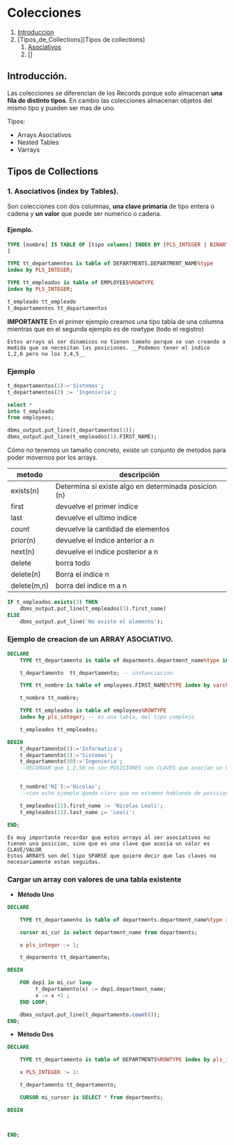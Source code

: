 # Colecciones

1. [Introduccion](Introducción)
2. [Tipos_de_Collections](Tipos de collections)
    1. [Asociativos](Asociativos)
    2. []

## Introducción.


Las colecciones se diferencian de los Records porque solo almacenan __una fila de distinto tipos__.
En cambio las colecciones almacenan objetos del mismo tipo y pueden ser mas de uno.

Tipos:

+ Arrays Asociativos
+ Nested Tables
+ Varrays

## Tipos de Collections

### 1. Asociativos (index by Tables).

Son colecciones con dos columnas,  __una clave primaria__ de tipo entera o cadena y  __un valor__ que puede ser numerico o cadena.

#### Ejemplo.

```sql
TYPE [nombre] IS TABLE OF [tipo columns] INDEX BY [PLS_INTEGER | BINARY_INTEGER | VARCHAR2(X)
] 
```

```sql
TYPE tt_departamentos is table of DEPARTMENTS.DEPARTMENT_NAME%type
index by PLS_INTEGER;

TYPE tt_empleados is table of EMPLOYEES%ROWTYPE
index by PLS_INTEGER;

t_empleado tt_empleado
t_departamentos tt_departamentos
```

__IMPORTANTE__ En el primer ejemplo creamos una tipo tabla de una columna mientras que en el segunda ejemplo es de rowtype (todo el registro)

```
Estos arrays al ser dinamicos no tienen tamaño porque se van creando a medida que se necesitan las posiciones. __Podemos tener el indice 1,2,6 pero no los 3,4,5__
```

### Ejemplo

```sql
t_departamentos(1):='Sistemas';
t_departamentos(2) := 'Ingenieria';

select * 
into t_empleado
from employees;

dbms_output.put_line(t_departamentos(1));
dbms_output.put_line(t_empleados(1).FIRST_NAME);
```

Cómo no tenemos un tamaño concreto, existe un conjunto de metodos para poder movernos por los arrays.

|metodo|descripción|
|------|-----------|
|exists(n)|Determina si existe algo en determinada posicion (n)
|first|devuelve el primer indice|
|last|devuelve el ultimo indice|
|count|devuelve la cantidad de elementos|
|prior(n) |devuelve el indice anterior a n|
|next(n)|devuelve el indice posterior a n|
|delete|borra todo|
|delete(n)|Borra el indice n|
|delete(m,n)|borra del indice m a n|

```sql
IF t_empleados.exists(3) THEN
    dbms_output.put_line(t_empleados(3).first_name)
ELSE
    dbms_output.put_line('No existe el elemento');
```

### Ejemplo de creacion de un ARRAY ASOCIATIVO.

```sql
DECLARE
    TYPE tt_departamento is table of deparments.department_name%type index by pls_integer; -- es un escalar

    t_departamento  tt_departamento; -- instanciacion.

    TYPE tt_nombre is table of employees.FIRST_NAME%TYPE index by varchar2(2);

    t_nombre tt_nombre;

    TYPE tt_empleados is table of employees%ROWTYPE
    index by pls_integer; -- es una tabla, del tipo complejo

    t_empleados tt_empleados;

BEGIN
    t_departamento(1):='Informatica';
    t_departamento(2):='Sistemas';
    t_departamento(50):='Ingenieria';
    --RECORDAR que 1,2,50 no son POSICIONES son CLAVES que asocian un VALOR -> CLAVE/VALOR


    t_nombre('NI'):='Nicolas';
    --<con este ejemplo queda claro que no estamos hablando de posiciones sino de CLAVE VALOR>

    t_empleados(11).first_name := 'Nicolas Leali';
    t_empleados(11).last_name ;= 'Leali':

END;
```

```
Es muy importante recordar que estos arrays al ser asociativos no tienen una posicion, sino que es una clave que asocia un valor es CLAVE/VALOR
Estos ARRAYS son del tipo SPARSE que quiere decir que las claves no necesariamente estan seguidas.
```

### Cargar un array con valores de una tabla existente

+ **Método Uno**

```sql
DECLARE

    TYPE tt_departamento is table of departments.department_name%type index by pls_integer;

    cursor mi_cur is select department_name from departments;

    x pls_integer := 1;

    t_deparmento tt_departamento;

BEGIN

    FOR dep1 in mi_cur loop
         t_departamento(x) := dep1.department_name;
         x := x +1 ;
    END LOOP;

    dbms_output.put_line(t_departamento.count());
END;
```

+ **Método Dos**


```sql
DECLARE

    TYPE tt_departamento is table of DEPARTMENTS%ROWTYPE index by pls_integer;

    x PLS_INTEGER := 1:

    t_departamento tt_departamento;

    CURSOR mi_cursor is SELECT * from departments;

BEGIN



END;

```